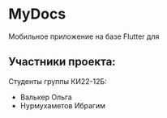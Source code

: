 # MyDocs

Мобильное приложение на базе Flutter для 

## Участники проекта:
Студенты группы КИ22-12Б:
- Валькер Ольга
- Нурмухаметов Ибрагим

